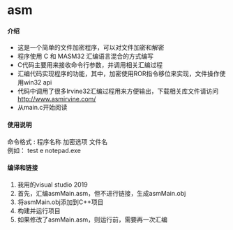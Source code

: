 # asm

#### 介绍


- 这是一个简单的文件加密程序，可以对文件加密和解密
- 程序使用 C 和 MASM32 汇编语言混合的方式编写
- C代码主要用来接收命令行参数，并调用相关汇编过程
- 汇编代码实现程序的功能，其中，加密使用ROR指令移位来实现，文件操作使用win32 api
- 代码中调用了很多Irvine32汇编过程用来方便输出，下载相关库文件请访问 http://www.asmirvine.com/
- 从main.c开始阅读




#### 使用说明

命令格式 : 程序名称  加密选项  文件名   
例如： test e notepad.exe

#### 编译和链接


1. 我用的visual studio 2019 
1. 首先，汇编asmMain.asm，但不进行链接，生成asmMain.obj
1. 将asmMain.obj添加到C++项目
1. 构建并运行项目
1. 如果修改了asmMain.asm，则运行前，需要再一次汇编



